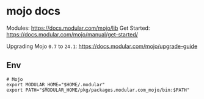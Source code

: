 # mojo docs

Modules: https://docs.modular.com/mojo/lib
Get Started: https://docs.modular.com/mojo/manual/get-started/

Upgrading Mojo `0.7` to `24.1`: https://docs.modular.com/mojo/upgrade-guide

## Env

```
# Mojo
export MODULAR_HOME="$HOME/.modular"
export PATH="$MODULAR_HOME/pkg/packages.modular.com_mojo/bin:$PATH"
```
